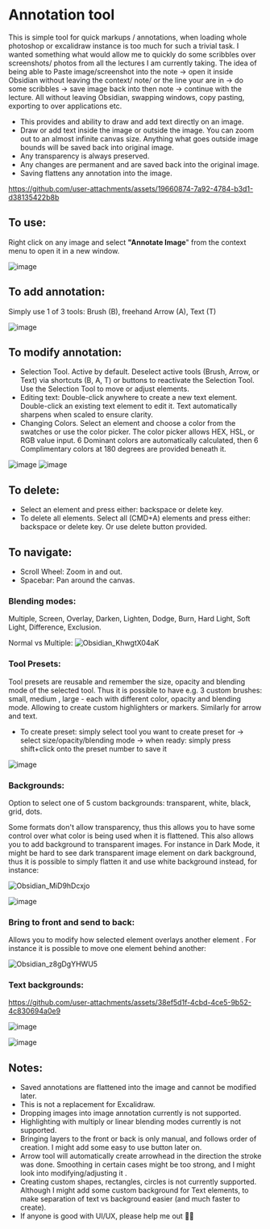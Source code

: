 # Annotation tool

This is simple tool for quick markups / annotations, when loading whole photoshop or excalidraw instance is too much for such a trivial task. I wanted something what would allow me to quickly do some scribbles over screenshots/ photos from all the lectures I am currently taking. The idea of being able to Paste image/screenshot into the note -> open it inside Obsidian without leaving the context/ note/ or the line your are in -> do some scribbles -> save image back into then note -> continue with the lecture. All without leaving Obsidian, swapping windows, copy pasting, exporting to over applications etc.

- This provides and ability to draw and add text directly on an image.
- Draw or add text inside the image or outside the image. You can zoom out to an almost infinite canvas size. Anything what goes outside image bounds will be saved back into original image.
- Any transparency is always preserved.
- Any changes are permanent and are saved back into the original image.
- Saving flattens any annotation into the image.


https://github.com/user-attachments/assets/19660874-7a92-4784-b3d1-d38135422b8b

## To use:

Right click on any image and select **"Annotate Image**" from the context menu to open it in a new window.

![image](https://github.com/user-attachments/assets/ce214b00-587f-4135-8505-fac89e265dfd)



## To add annotation:

Simply use 1 of 3 tools: Brush (B), freehand Arrow (A), Text (T)

![image](https://github.com/user-attachments/assets/2ec87dfc-7a57-416b-8a7f-d87d14cad726)



## To modify annotation:

- Selection Tool. Active by default. Deselect active tools (Brush, Arrow, or Text) via shortcuts (B, A, T) or buttons to reactivate the Selection Tool. Use the Selection Tool to move or adjust elements.
- Editing text: Double-click anywhere to create a new text element. Double-click an existing text element to edit it. Text automatically sharpens when scaled to ensure clarity.
- Changing Colors. Select an element and choose a color from the swatches or use the color picker. The color picker allows HEX, HSL, or RGB value input. 6 Dominant colors are automatically calculated, then 6 Complimentary colors at 180 degrees are provided beneath it.

![image](https://github.com/user-attachments/assets/9430725a-aa8d-4272-8195-d21c9a8deed5)
![image](https://github.com/user-attachments/assets/2fd43b98-a489-4d23-b91e-0ae695e632fa)


## To delete:

- Select an element and press either: backspace or delete key.
- To delete all elements. Select all (CMD+A) elements and press either: backspace or delete key. Or use delete button provided.

## To navigate:

- Scroll Wheel: Zoom in and out.
- Spacebar: Pan around the canvas.



### **Blending modes:**

Multiple, Screen, Overlay, Darken, Lighten, Dodge, Burn, Hard Light, Soft Light, Difference, Exclusion.

Normal vs Multiple:
![Obsidian_KhwgtX04aK](https://github.com/user-attachments/assets/7b1500a9-297b-4320-ba5a-9f446c6b3a4c)

### **Tool Presets:** 

Tool presets are reusable and remember the size, opacity and blending mode of the selected tool. Thus it is possible to have e.g. 3 custom brushes: small, medium , large - each with different color, opacity and blending mode. Allowing  to create custom highlighters or markers. Similarly for arrow and text. 

- To create preset: simply select tool you want to create preset for -> select size/opacity/blending mode -> when ready: simply press shift+click onto the preset number to save it

![image](https://github.com/user-attachments/assets/1dc2bcdc-da4a-41d5-af19-118a8978e543)


###  **Backgrounds:** 

Option to select one of 5 custom backgrounds: transparent, white, black, grid, dots. 

Some formats don't allow transparency, thus this allows you to have some control over what color is being used when it is flattened. This also allows you to add background to transparent images. For instance in Dark Mode, it might be hard to see dark transparent image element on dark background, thus it is possible to simply flatten it and use white background instead, for instance:

![Obsidian_MiD9hDcxjo](https://github.com/user-attachments/assets/24ab0e1a-0095-4936-84f5-61eaabd391f8)


![image](https://github.com/user-attachments/assets/9a8a1490-872e-45b5-9e2a-7ed2616e5829)

### **Bring to front and send to back:**

Allows you to modify how selected element overlays another element . For instance it is possible to move one element behind another:

![Obsidian_z8gDgYHWU5](https://github.com/user-attachments/assets/ea312b9d-dbcf-4963-85ba-c9824c9a2153)



### **Text backgrounds:**

https://github.com/user-attachments/assets/38ef5d1f-4cbd-4ce5-9b52-4c830694a0e9

![image](https://github.com/user-attachments/assets/71b8d71d-2608-441a-91cd-b7003b84d23a)

![image](https://github.com/user-attachments/assets/828c1128-719a-45ef-a5fd-cad2c7222e71)




## Notes:
- Saved annotations are flattened into the image and cannot be modified later.
- This is not a replacement for Excalidraw.
- Dropping images into image annotation currently is not supported.
- Highlighting with multiply or linear blending modes currently is not supported.
- Bringing layers to the front or back is only manual, and follows order of creation. I might add some easy to use button later on.
- Arrow tool will automatically create arrowhead in the direction the stroke was done. Smoothing in certain cases might be too strong, and I might look into modifying/adjusting it .
- Creating custom shapes, rectangles, circles is not currently supported. Although I might add some custom background for Text elements, to make separation of text vs background easier (and much faster to create).
- If anyone is good with UI/UX, please help me out 🙏🥲
